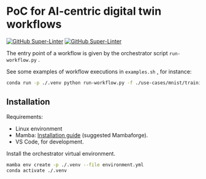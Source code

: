 # PoC for AI-centric digital twin workflows

[![GitHub Super-Linter](https://github.com/interTwin-eu/T6.5-AI-and-ML/actions/workflows/lint.yml/badge.svg)](https://github.com/marketplace/actions/super-linter)
[![GitHub Super-Linter](https://github.com/interTwin-eu/T6.5-AI-and-ML/actions/workflows/check-links.yml/badge.svg)](https://github.com/marketplace/actions/markdown-link-check)

The entry point of a workflow is given by the orchestrator script `run-workflow.py` .

See some examples of workflow executions in `examples.sh` , for instance:

```bash
conda run -p ./.venv python run-workflow.py -f ./use-cases/mnist/training-workflow.yml
```

## Installation

Requirements:

- Linux environment
- Mamba: [Installation guide](https://mamba.readthedocs.io/en/latest/installation.html) (suggested Mambaforge).
- VS Code, for development.

Install the orchestrator virtual environment.

```bash
mamba env create -p ./.venv --file environment.yml
conda activate ./.venv
```
